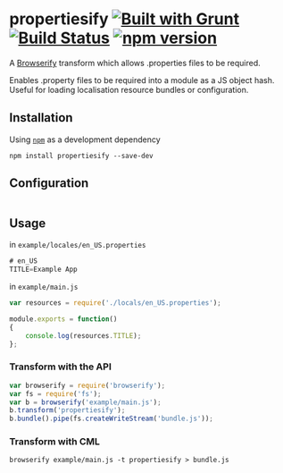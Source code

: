 propertiesify [![Built with Grunt](https://cdn.gruntjs.com/builtwith.png)](http://gruntjs.com/) [![Build Status](https://travis-ci.org/bealearts/propertiesify.svg)](https://travis-ci.org/bealearts/propertiesify) [![npm version](https://badge.fury.io/js/grunt-propertiesify.svg)](http://badge.fury.io/js/grunt-propertiesify)
=============
A [Browserify](https://github.com/substack/node-browserify) transform which allows .properties files to be required.

Enables .property files to be required into a module as a JS object hash. Useful for loading localisation resource bundles or configuration. 

## Installation
Using [`npm`](http://npmjs.org/) as a development dependency
```shell
npm install propertiesify --save-dev
```

## Configuration

```js

```
## Usage

in ```example/locales/en_US.properties```
```java
# en_US
TITLE=Example App
```

in ```example/main.js```
```js
var resources = require('./locals/en_US.properties');

module.exports = function()
{
	console.log(resources.TITLE);
};
```

### Transform with the API
```js
var browserify = require('browserify');
var fs = require('fs');
var b = browserify('example/main.js');
b.transform('propertiesify');
b.bundle().pipe(fs.createWriteStream('bundle.js'));
```
### Transform with CML

```shell
browserify example/main.js -t propertiesify > bundle.js
```
